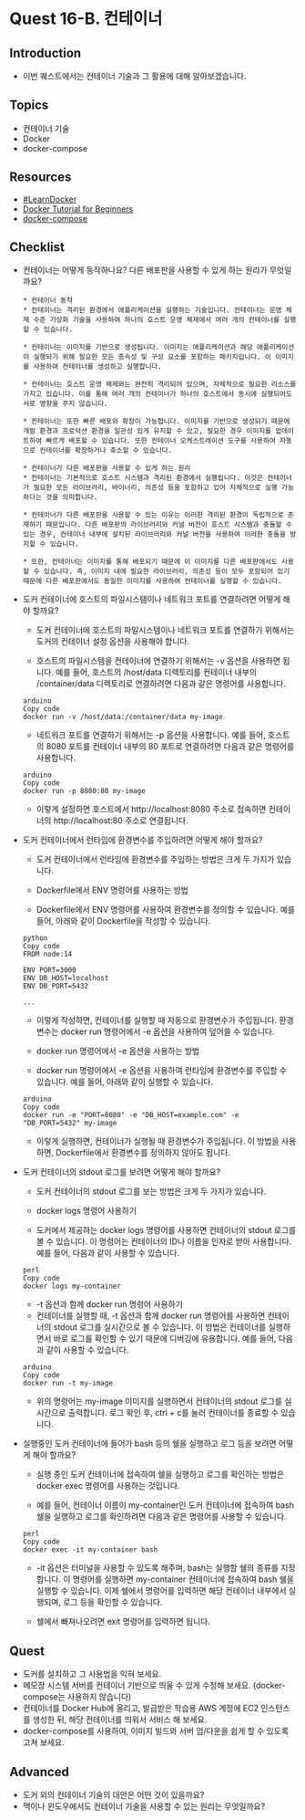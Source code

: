 # Quest 16-B. 컨테이너

## Introduction
* 이번 퀘스트에서는 컨테이너 기술과 그 활용에 대해 알아보겠습니다.

## Topics
* 컨테이너 기술
* Docker
* docker-compose

## Resources
* [#LearnDocker](https://www.docker.com/101-tutorial)
* [Docker Tutorial for Beginners](https://docker-curriculum.com/)
* [docker-compose](https://docs.docker.com/compose/)

## Checklist
* 컨테이너는 어떻게 동작하나요? 다른 배포판을 사용할 수 있게 하는 원리가 무엇일까요?
    ```
    * 컨테이너 동작
    * 컨테이너는 격리된 환경에서 애플리케이션을 실행하는 기술입니다. 컨테이너는 운영 체제 수준 가상화 기술을 사용하여 하나의 호스트 운영 체제에서 여러 개의 컨테이너를 실행할 수 있습니다.

    * 컨테이너는 이미지를 기반으로 생성됩니다. 이미지는 애플리케이션과 해당 애플리케이션이 실행되기 위해 필요한 모든 종속성 및 구성 요소를 포함하는 패키지입니다. 이 이미지를 사용하여 컨테이너를 생성하고 실행합니다.

    * 컨테이너는 호스트 운영 체제와는 완전히 격리되어 있으며, 자체적으로 필요한 리소스를 가지고 있습니다. 이를 통해 여러 개의 컨테이너가 하나의 호스트에서 동시에 실행되어도 서로 영향을 주지 않습니다.

    * 컨테이너는 또한 빠른 배포와 확장이 가능합니다. 이미지를 기반으로 생성되기 때문에 개발 환경과 프로덕션 환경을 일관성 있게 유지할 수 있고, 필요한 경우 이미지를 업데이트하여 빠르게 배포할 수 있습니다. 또한 컨테이너 오케스트레이션 도구를 사용하여 자동으로 컨테이너를 확장하거나 축소할 수 있습니다.
    ```
    ```
    * 컨테이너가 다른 배포판을 사용할 수 있게 하는 원리
    * 컨테이너는 기본적으로 호스트 시스템과 격리된 환경에서 실행됩니다. 이것은 컨테이너가 필요한 모든 라이브러리, 바이너리, 의존성 등을 포함하고 있어 자체적으로 실행 가능하다는 것을 의미합니다.

    * 컨테이너가 다른 배포판을 사용할 수 있는 이유는 이러한 격리된 환경이 독립적으로 존재하기 때문입니다. 다른 배포판의 라이브러리와 커널 버전이 호스트 시스템과 충돌할 수 있는 경우, 컨테이너 내부에 설치된 라이브러리와 커널 버전을 사용하여 이러한 충돌을 방지할 수 있습니다.

    * 또한, 컨테이너는 이미지를 통해 배포되기 때문에 이 이미지를 다른 배포판에서도 사용할 수 있습니다. 즉, 이미지 내에 필요한 라이브러리, 의존성 등이 모두 포함되어 있기 때문에 다른 배포판에서도 동일한 이미지를 사용하여 컨테이너를 실행할 수 있습니다.
    ```

* 도커 컨테이너에 호스트의 파일시스템이나 네트워크 포트를 연결하려면 어떻게 해야 할까요?
    * 도커 컨테이너에 호스트의 파일시스템이나 네트워크 포트를 연결하기 위해서는 도커의 컨테이너 설정 옵션을 사용해야 합니다.

    * 호스트의 파일시스템을 컨테이너에 연결하기 위해서는 -v 옵션을 사용하면 됩니다. 예를 들어, 호스트의 /host/data 디렉토리를 컨테이너 내부의 /container/data 디렉토리로 연결하려면 다음과 같은 명령어를 사용합니다.
    ```
    arduino
    Copy code
    docker run -v /host/data:/container/data my-image
    ```

    * 네트워크 포트를 연결하기 위해서는 -p 옵션을 사용합니다. 예를 들어, 호스트의 8080 포트를 컨테이너 내부의 80 포트로 연결하려면 다음과 같은 명령어를 사용합니다.
    
    ```
    arduino
    Copy code
    docker run -p 8080:80 my-image
    ```

    * 이렇게 설정하면 호스트에서 http://localhost:8080 주소로 접속하면 컨테이너의 http://localhost:80 주소로 연결됩니다.

* 도커 컨테이너에서 런타임에 환경변수를 주입하려면 어떻게 해야 할까요?
    * 도커 컨테이너에서 런타임에 환경변수를 주입하는 방법은 크게 두 가지가 있습니다.

    * Dockerfile에서 ENV 명령어를 사용하는 방법
    * Dockerfile에서 ENV 명령어를 사용하여 환경변수를 정의할 수 있습니다. 예를 들어, 아래와 같이 Dockerfile을 작성할 수 있습니다.
    ```
    python
    Copy code
    FROM node:14

    ENV PORT=3000
    ENV DB_HOST=localhost
    ENV DB_PORT=5432

    ...
    ```
    * 이렇게 작성하면, 컨테이너를 실행할 때 자동으로 환경변수가 주입됩니다. 환경변수는 docker run 명령어에서 -e 옵션을 사용하여 덮어쓸 수 있습니다.

    * docker run 명령어에서 -e 옵션을 사용하는 방법
    * docker run 명령어에서 -e 옵션을 사용하여 런타임에 환경변수를 주입할 수 있습니다. 예를 들어, 아래와 같이 실행할 수 있습니다.
    ```
    arduino
    Copy code
    docker run -e "PORT=8080" -e "DB_HOST=example.com" -e "DB_PORT=5432" my-image
    ```
    * 이렇게 실행하면, 컨테이너가 실행될 때 환경변수가 주입됩니다. 이 방법을 사용하면, Dockerfile에서 환경변수를 정의하지 않아도 됩니다.


* 도커 컨테이너의 stdout 로그를 보려면 어떻게 해야 할까요?
    * 도커 컨테이너의 stdout 로그를 보는 방법은 크게 두 가지가 있습니다.

    * docker logs 명령어 사용하기
    * 도커에서 제공하는 docker logs 명령어를 사용하면 컨테이너의 stdout 로그를 볼 수 있습니다. 이 명령어는 컨테이너의 ID나 이름을 인자로 받아 사용합니다. 예를 들어, 다음과 같이 사용할 수 있습니다.
    ```
    perl
    Copy code
    docker logs my-container
    ```
    * -t 옵션과 함께 docker run 명령어 사용하기
    * 컨테이너를 실행할 때, -t 옵션과 함께 docker run 명령어를 사용하면 컨테이너의 stdout 로그를 실시간으로 볼 수 있습니다. 이 방법은 컨테이너를 실행하면서 바로 로그를 확인할 수 있기 때문에 디버깅에 유용합니다. 예를 들어, 다음과 같이 사용할 수 있습니다.
    ```
    arduino
    Copy code
    docker run -t my-image
    ```
    * 위의 명령어는 my-image 이미지를 실행하면서 컨테이너의 stdout 로그를 실시간으로 출력합니다. 로그 확인 후, ctrl + c를 눌러 컨테이너를 종료할 수 있습니다.

* 실행중인 도커 컨테이너에 들어가 bash 등의 쉘을 실행하고 로그 등을 보려면 어떻게 해야 할까요?
    * 실행 중인 도커 컨테이너에 접속하여 쉘을 실행하고 로그를 확인하는 방법은 docker exec 명령어를 사용하는 것입니다.

    * 예를 들어, 컨테이너 이름이 my-container인 도커 컨테이너에 접속하여 bash 쉘을 실행하고 로그를 확인하려면 다음과 같은 명령어를 사용할 수 있습니다.
    ```
    perl
    Copy code
    docker exec -it my-container bash
    ```
    * -it 옵션은 터미널을 사용할 수 있도록 해주며, bash는 실행할 쉘의 종류를 지정합니다. 이 명령어를 실행하면 my-container 컨테이너에 접속하여 bash 쉘을 실행할 수 있습니다. 이제 쉘에서 명령어를 입력하면 해당 컨테이너 내부에서 실행되며, 로그 등을 확인할 수 있습니다.

    * 쉘에서 빠져나오려면 exit 명령어를 입력하면 됩니다.

## Quest
* 도커를 설치하고 그 사용법을 익혀 보세요.
* 메모장 시스템 서버를 컨테이너 기반으로 띄울 수 있게 수정해 보세요. (docker-compose는 사용하지 않습니다)
* 컨테이너를 Docker Hub에 올리고, 발급받은 학습용 AWS 계정에 EC2 인스턴스를 생성한 뒤, 해당 컨테이너를 띄워서 서비스 해 보세요.
* docker-compose를 사용하여, 이미지 빌드와 서버 업/다운을 쉽게 할 수 있도록 고쳐 보세요.

## Advanced
* 도커 외의 컨테이너 기술의 대안은 어떤 것이 있을까요?
* 맥이나 윈도우에서도 컨테이너 기술을 사용할 수 있는 원리는 무엇일까요?
